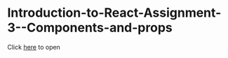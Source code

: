 # Introduction-to-React-Assignment-3--Components-and-props
Click [here](https://wxd990921.github.io/Introduction-to-React-Assignment-3--Components-and-props/) to open

